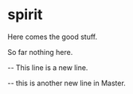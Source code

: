 # spirit

Here comes the good stuff.

So far nothing here.

-- This line is a new line.

-- this is another new line in Master.



